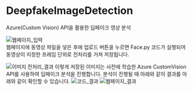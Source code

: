 # DeepfakeImageDetection
Azure(Custom Vision) API을 활용한 딥페이크 영상 분석

![웹페이지_입력](https://github.com/user-attachments/assets/094f682a-61a9-4673-9a83-187c73e0a056)   
웹페이지에 동영상 파일을 넣은 후에 업로드 버튼을 누르면 Face.py 코드가 실행되어 동영상이 지정한 프레임 단위로 전처리를 거쳐 저장됩니다.

![이미지 전처리_결과](https://github.com/user-attachments/assets/16d75261-ca51-489d-a24f-26908fc8720e)
이렇게 저장된 이미지는 사전에 학습한 Azure CustomVision API를 사용하여 딥페이크 분석을 진행합니다.
분석이 진행될 때 아래와 같이 결과를 아래와 같이 확인할 수 있습니다.
![코드_결과](https://github.com/user-attachments/assets/f1ae30f7-e6a6-4ffb-bc66-4e4e309549d0)
![웹페이지_결과](https://github.com/user-attachments/assets/d802b01d-6d21-4762-8b79-907ce386c269)
